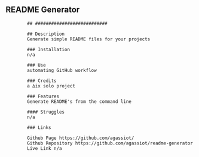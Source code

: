   ## README Generator

            ## ###########################

            ## Description
            Generate simple README files for your projects
            
            ### Installation
            n/a
            
            ### Use
            automating GitHub workflow
            
            ### Credits
            a ∆ix solo project
          
            ### Features
            Generate README's from the command line
            
            #### Struggles
            n/a
            
            ### Links
            
            Github Page https://github.com/agassiot/
            Github Repository https://github.com/agassiot/readme-generator
            Live Link n/a
